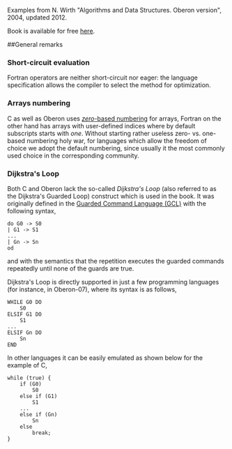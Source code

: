 Examples from N. Wirth "Algorithms and Data Structures. Oberon version", 2004, updated 2012. 

Book is available for free [here](http://www.inr.ac.ru/~info21/ADen/).

##General remarks

### Short-circuit evaluation

Fortran operators are neither short-circuit nor eager: the language specification allows the compiler to select the method for optimization.
 
### Arrays numbering

C as well as Oberon uses [*zero*-based numbering](http://en.wikipedia.org/wiki/Zero-based_numbering) for arrays, Fortran on the other hand has arrays with user-defined indices where by default subscripts starts with *one*. Without starting rather useless zero- vs. one-based numbering holy war, for languages which allow the freedom of choice we adopt the default numbering, since usually it the most commonly used choice in the corresponding community.

### Dijkstra's Loop

Both C and Oberon lack the so-called *Dijkstra's Loop* (also referred to as the Dijkstra's Guarded Loop) construct which is used in the book. It was originally defined in the [Guarded Command Language (GCL)](http://en.wikipedia.org/wiki/Guarded_Command_Language#Repetition%3a_do) with the following syntax,

    do G0 -> S0
    | G1 -> S1
    ...
    | Gn -> Sn
    od
and with the semantics that the repetition executes the guarded commands repeatedly until none of the guards are true.  

Dijkstra's Loop is directly supported in just a few programming languages (for instance, in Oberon-07), where its syntax is as follows,

    WHILE G0 DO
        S0
    ELSIF G1 DO
        S1
    ...
    ELSIF Gn DO
        Sn
    END
In other languages it can be easily emulated as shown below for the example of C,

    while (true) {
        if (G0)
            S0
        else if (G1)
            S1
        ... 
        else if (Gn)
            Sn
        else
            break;
    }

